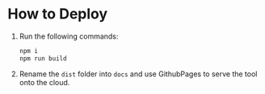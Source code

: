 # How to Deploy

1. Run the following commands:
   ```bash
   npm i
   npm run build
   ```
2. Rename the `dist` folder into `docs` and use GithubPages to serve the tool onto the cloud.